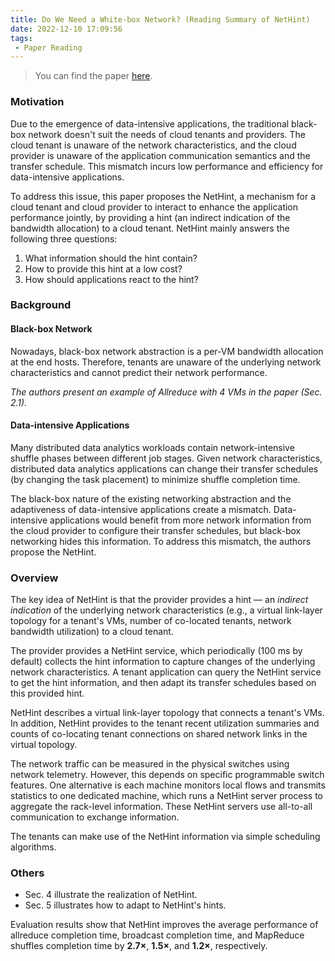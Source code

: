 ```yaml
---
title: Do We Need a White-box Network? (Reading Summary of NetHint)
date: 2022-12-10 17:09:56
tags:
 - Paper Reading
---
```


> You can find the paper [here](https://www.usenix.org/conference/nsdi22/presentation/chen-jingrong).

### Motivation

Due to the emergence of data-intensive applications, the traditional black-box network doesn't suit the needs of cloud tenants and providers. The cloud tenant is unaware of the network characteristics, and the cloud provider is unaware of the application communication semantics and the transfer schedule. This mismatch incurs low performance and efficiency for data-intensive applications.

To address this issue, this paper proposes the NetHint, a mechanism for a cloud tenant and cloud provider to interact to enhance the application performance jointly, by providing a hint (an indirect indication of the bandwidth allocation) to a cloud tenant. NetHint mainly answers the following three questions:

1. What information should the hint contain?
2. How to provide this hint at a low cost?
3. How should applications react to the hint?

### Background

#### Black-box Network

Nowadays, black-box network abstraction is a per-VM bandwidth allocation at the end hosts. Therefore, tenants are unaware of the underlying network characteristics and cannot predict their network performance. 

*The authors present an example of Allreduce with 4 VMs in the paper (Sec. 2.1).*

#### Data-intensive Applications

Many distributed data analytics workloads contain network-intensive shuffle phases between different job stages. Given network characteristics, distributed data analytics applications can change their transfer schedules (by changing the task placement) to minimize shuffle completion time.

The black-box nature of the existing networking abstraction and the adaptiveness of data-intensive applications create a mismatch. Data-intensive applications would benefit from more network information from the cloud provider to configure their transfer schedules, but black-box networking hides this information. To address this mismatch, the authors propose the NetHint.

### Overview

The key idea of NetHint is that the provider provides a hint — an *indirect indication* of the underlying network characteristics (e.g., a virtual link-layer topology for a tenant's VMs, number of co-located tenants, network bandwidth utilization) to a cloud tenant.

The provider provides a NetHint service, which periodically (100 ms by default) collects the hint information to capture changes of the underlying network characteristics. A tenant application can query the NetHint service to get the hint information, and then adapt its transfer schedules based on this provided hint.

NetHint describes a virtual link-layer topology that connects a tenant's VMs. In addition, NetHint provides to the tenant recent utilization summaries and counts of co-locating tenant connections on shared network links in the virtual topology.

The network traffic can be measured in the physical switches using network telemetry. However, this depends on specific programmable switch features. One alternative is each machine monitors local flows and transmits statistics to one dedicated machine, which runs a NetHint server process to aggregate the rack-level information. These NetHint servers use all-to-all communication to exchange information.

The tenants can make use of the NetHint information via simple scheduling algorithms.

### Others

- Sec. 4 illustrate the realization of NetHint.
- Sec. 5 illustrates how to adapt to NetHint's hints.

Evaluation results show that NetHint improves the average performance of allreduce completion time, broadcast completion time, and MapReduce shuffles completion time by **2.7×**, **1.5×**, and **1.2×**, respectively.
